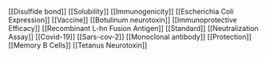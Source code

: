 [[Disulfide bond]]
[[Solubility]]
[[Immunogenicity]]
[[Escherichia Coli Expression]]
[[Vaccine]]
[[Botulinum neurotoxin]]
[[Immunoprotective Efficacy]]
[[Recombinant L-hn Fusion Antigen]]
[[Standard]]
[[Neutralization Assay]]
[[Covid-19]]
[[Sars-cov-2]]
[[Monoclonal antibody]]
[[Protection]]
[[Memory B Cells]]
[[Tetanus Neurotoxin]]
